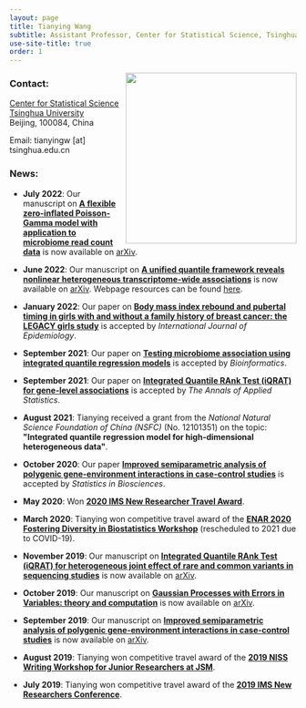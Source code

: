```yaml
---
layout: page
title: Tianying Wang
subtitle: Assistant Professor, Center for Statistical Science, Tsinghua University
use-site-title: true
order: 1
---
```

<img align="right" src="/img/file-1.jpeg" alt="" width="300">


### Contact:
[Center for Statistical Science](http://www.stat.tsinghua.edu.cn/about/)  
[Tsinghua University](https://www.tsinghua.edu.cn/)   
Beijing, 100084, China   

Email: tianyingw [at] tsinghua.edu.cn

### News:

- **July 2022**: Our manuscript on **[A flexible zero-inflated Poisson-Gamma model with application to microbiome read count data](https://arxiv.org/pdf/2207.07796.pdf)** is now available on [arXiv](https://arxiv.org/pdf/2207.07796.pdf).

- **June 2022**: Our manuscript on **[A unified quantile framework reveals nonlinear heterogeneous transcriptome-wide associations](https://arxiv.org/pdf/2207.12081.pdf)** is now available on [arXiv](https://arxiv.org/pdf/2207.12081.pdf). Webpage resources can be found [here](https://tianyingw.github.io/QTWAS).

- **January 2022**: Our paper on **[Body mass index rebound and pubertal timing in girls with and without a family history of breast cancer: the LEGACY girls study](https://academic.oup.com/HTTPHandlers/Sigma/LoginHandler.ashx?error=login_required&state=b85e8e8a-af9a-40bc-8f53-fb1ca6fe7770redirecturl%3Dhttpszazjzjacademiczwoupzwcomzjijezjadvancezyarticlezyabstractzjdoizj10zw1093zjijezjdyac021zj6528416)** is accepted by _International Journal of Epidemiology_.

- **September 2021**: Our paper on **[Testing microbiome association using integrated quantile regression models](https://academic.oup.com/bioinformatics/advance-article-abstract/doi/10.1093/bioinformatics/btab668/6374494)** is accepted by _Bioinformatics_.

- **September 2021**: Our paper on **[Integrated Quantile RAnk Test (iQRAT) for gene-level associations](https://arxiv.org/abs/1910.10102)** is accepted by _The Annals of Applied Statistics_.

- **August 2021**: Tianying received a grant from the _National Natural Science Foundation of China (NSFC)_ (No. 12101351) on the topic: **"Integrated quantile regression model for high-dimensional heterogeneous data"**. 

- **October 2020**: Our paper **[Improved semiparametric analysis of polygenic gene-environment interactions in case-control studies](https://doi.org/10.1007/s12561-020-09298-9)** is accepted by _Statistics in Biosciences_.

- **May 2020**: Won **[2020 IMS New Researcher Travel Award](https://imstat.org/2020/07/16/ims-announces-travel-award-winners-2020/)**.

- **March 2020**: Tianying won competitive travel award of the **[ENAR 2020 Fostering Diversity in Biostatistics Workshop](https://www.enar.org/meetings/FosteringDiversity/)** (rescheduled to 2021 due to COVID-19).

- **November 2019**: Our manuscript on **[Integrated Quantile RAnk Test (iQRAT) for heterogeneous joint effect of rare and common variants in sequencing studies](https://arxiv.org/abs/1910.10102)** is now available on [arXiv](https://arxiv.org/abs/1910.10102).

- **October 2019**: Our manuscript on **[Gaussian Processes with Errors in Variables: theory and computation](https://arxiv.org/abs/1910.06235)** is now available on [arXiv](https://arxiv.org/abs/1910.06235).

- **September 2019**: Our manuscript on **[Improved semiparametric analysis of polygenic gene-environment interactions in case-control studies](https://arxiv.org/abs/1909.07501)** is now available on [arXiv](https://arxiv.org/abs/1909.07501).

- **August 2019**: Tianying won competitive travel award of the **[2019 NISS Writing Workshop for Junior Researchers at JSM](https://www.niss.org/events/2019-niss-writing-workshop-junior-researchers-jsm)**.

- **July 2019**: Tianying won competitive travel award of the **[2019 IMS New Researchers Conference](https://imstat.org/meetings-calendar/21st-meeting-of-new-researchers-in-statistics-and-probability/)**.
